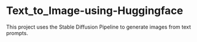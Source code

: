 # Text_to_Image-using-Huggingface
This project uses the Stable Diffusion Pipeline to generate images from text prompts. 
